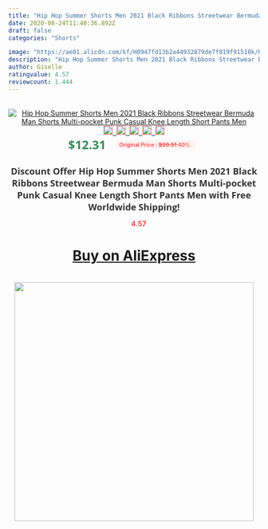 ```yaml
---
title: "Hip Hop Summer Shorts Men 2021 Black Ribbons Streetwear Bermuda Man Shorts Multi-pocket Punk Casual Knee Length Short Pants Men"
date: 2020-08-24T11:40:36.892Z
draft: false
categories: "Shorts"

image: "https://ae01.alicdn.com/kf/H0947fd13b2a44932879de7f019f91510k/Hip-Hop-Summer-Shorts-Men-2021-Black-Ribbons-Streetwear-Bermuda-Man-Shorts-Multi-pocket-Punk-Casual.jpg"
description: "Hip Hop Summer Shorts Men 2021 Black Ribbons Streetwear Bermuda Man Shorts Multi-pocket Punk Casual Knee Length Short Pants Men"
author: Giselle
ratingvalue: 4.57
reviewcount: 1.444
---
```

<br>
<div style="text-align: center;">
<a href="https://s.click.aliexpress.com/e/_AfuTJB" target="_blank" rel="nofollow noopener noreferrer"><img alt="Hip Hop Summer Shorts Men 2021 Black Ribbons Streetwear Bermuda Man Shorts Multi-pocket Punk Casual Knee Length Short Pants Men" class="magnifier-image" src="https://ae01.alicdn.com/kf/H0947fd13b2a44932879de7f019f91510k/Hip-Hop-Summer-Shorts-Men-2021-Black-Ribbons-Streetwear-Bermuda-Man-Shorts-Multi-pocket-Punk-Casual.jpg_640x640.jpg">
<br>
<img style="border:1px solid salmon" src="https://ae01.alicdn.com/kf/H0947fd13b2a44932879de7f019f91510k/Hip-Hop-Summer-Shorts-Men-2021-Black-Ribbons-Streetwear-Bermuda-Man-Shorts-Multi-pocket-Punk-Casual.jpg_120x120.jpg">&nbsp;&nbsp;<img style="border:1px solid salmon" src="https://ae01.alicdn.com/kf/H2fd292bd93be43e497cbee6da2912c850/Hip-Hop-Summer-Shorts-Men-2021-Black-Ribbons-Streetwear-Bermuda-Man-Shorts-Multi-pocket-Punk-Casual.jpg_120x120.jpg">&nbsp;&nbsp;<img style="border:1px solid salmon" src="https://ae01.alicdn.com/kf/He0cb1a53a7ff4c8bb098a20572a5cdb8J/Hip-Hop-Summer-Shorts-Men-2021-Black-Ribbons-Streetwear-Bermuda-Man-Shorts-Multi-pocket-Punk-Casual.jpg_120x120.jpg">&nbsp;&nbsp;<img style="border:1px solid salmon" src="https://ae01.alicdn.com/kf/H2160942e11c14d72a72c6b5dc19fe872X/Hip-Hop-Summer-Shorts-Men-2021-Black-Ribbons-Streetwear-Bermuda-Man-Shorts-Multi-pocket-Punk-Casual.jpg_120x120.jpg">&nbsp;&nbsp;<img style="border:1px solid salmon" src="https://ae01.alicdn.com/kf/Ha8531cd80d1f44ab9ccb71bf7884f67cZ/Hip-Hop-Summer-Shorts-Men-2021-Black-Ribbons-Streetwear-Bermuda-Man-Shorts-Multi-pocket-Punk-Casual.jpg_120x120.jpg"></a></div><br0>
<div style="text-align: center;"><span style="background-color: white; border: 0px; box-sizing: border-box; color: seagreen; display: inline-block; font-family: &quot;open sans&quot; , &quot;arial&quot; , &quot;helvetica&quot; , sans-serif , &quot;heiti&quot;; font-size: 24px; font-stretch: inherit; font-weight: 700; line-height: inherit; margin: 0px 10px 0px 0px; padding: 0px; vertical-align: middle;">$12.31 </span>
<span style="background: rgb(255 , 241 , 241); border-radius: 3px; border: 0px; box-sizing: border-box; color: #ff4747; display: inline-block; font-family: inherit; font-size: 12px; font-stretch: inherit; font-style: inherit; font-variant: inherit; font-weight: 600; line-height: inherit; margin: 0px; padding: 2px 5px; transform: scale(0.9); vertical-align: middle;">Original Price : <b style="text-decoration: line-through;">$20.51 </b> 40%&nbsp;&nbsp;</span></div>
<h1 style="color: #333333; display: inline-block; font-family: &quot;open sans&quot; , &quot;arial&quot; , &quot;helvetica&quot; , sans-serif , &quot;heiti&quot;; font-size: 18px; font-stretch: inherit; font-weight: 700; text-align: center;">Discount Offer Hip Hop Summer Shorts Men 2021 Black Ribbons Streetwear Bermuda Man Shorts Multi-pocket Punk Casual Knee Length Short Pants Men with Free Worldwide Shipping!</h1>
<div style="color: #ff4747; text-align: center;">
<img src="https://4.bp.blogspot.com/-M0ZcTcb-5uY/XleCXlxnR4I/AAAAAAAAAEc/OrjgMkXV1oMQFaCRZj5HQwOCBcu3w1FegCPcBGAYYCw/s1600/star.png" style="height: 15px;">&nbsp;<b>4.57</b></div>
<div class="button_cont" align="center"><a class="buynow_a" href="https://s.click.aliexpress.com/e/_AfuTJB" target="_blank" rel="nofollow noopener noreferrer"><H1>Buy on AliExpress</H1></a></div><br>
<div class="separator" style="clear: both; text-align: center;">
<img src="https://lh3.googleusercontent.com/-pTy5HemUv9M/XlePHvY0dAI/AAAAAAAAAE4/0nX5iRUoIWY8eMW9Dpxeirr157OZliDIgCLcBGAsYHQ/s1600/badge.gif" width="480">
</div>
